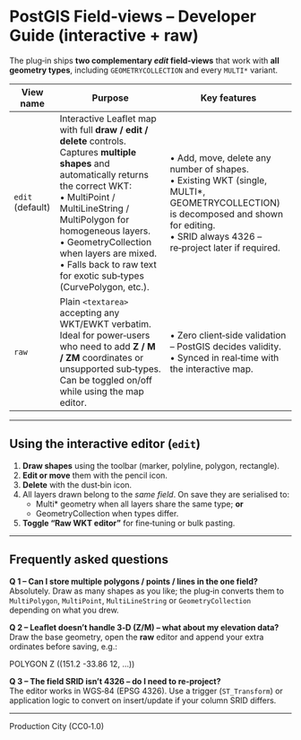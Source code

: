 # PostGIS Field‑views – Developer Guide (interactive + raw)

The plug‑in ships **two complementary _edit_ field‑views** that work with **all
geometry types**, including `GEOMETRYCOLLECTION` and every `MULTI*` variant.

| View name | Purpose | Key features |
|-----------|---------|--------------|
| `edit` (default) | Interactive Leaflet map with full **draw / edit / delete** controls. Captures **multiple shapes** and automatically returns the correct WKT:<br>• MultiPoint / MultiLineString / MultiPolygon for homogeneous layers.<br>• GeometryCollection when layers are mixed.<br>• Falls back to raw text for exotic sub‑types (CurvePolygon, etc.). | • Add, move, delete any number of shapes.<br>• Existing WKT (single, MULTI*, GEOMETRYCOLLECTION) is decomposed and shown for editing.<br>• SRID always 4326 – re‑project later if required. |
| `raw` | Plain `<textarea>` accepting any WKT/EWKT verbatim. Ideal for power‑users who need to add **Z / M / ZM** coordinates or unsupported sub‑types. Can be toggled on/off while using the map editor. | • Zero client‑side validation – PostGIS decides validity.<br>• Synced in real‑time with the interactive map. |

---

## Using the interactive editor (`edit`)

1. **Draw shapes** using the toolbar (marker, polyline, polygon, rectangle).  
2. **Edit or move** them with the pencil icon.  
3. **Delete** with the dust‑bin icon.  
4. All layers drawn belong to the *same field*. On save they are serialised to:
   * Multi* geometry when all layers share the same type; **or**  
   * GeometryCollection when types differ.
5. **Toggle “Raw WKT editor”** for fine‑tuning or bulk pasting.

---

## Frequently asked questions

**Q 1 – Can I store multiple polygons / points / lines in the one field?**  
Absolutely. Draw as many shapes as you like; the plug‑in converts them to
`MultiPolygon`, `MultiPoint`, `MultiLineString` or `GeometryCollection`
depending on what you drew.

**Q 2 – Leaflet doesn’t handle 3‑D (Z/M) – what about my elevation data?**  
Draw the base geometry, open the **raw** editor and append your extra ordinates
before saving, e.g.:

POLYGON Z ((151.2 -33.86 12, …))

**Q 3 – The field SRID isn’t 4326 – do I need to re‑project?**  
The editor works in WGS‑84 (EPSG 4326). Use a trigger (`ST_Transform`) or
application logic to convert on insert/update if your column SRID differs.

---

Production City (CC0‑1.0)
